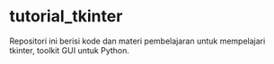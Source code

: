 # tutorial_tkinter
Repositori ini berisi kode dan materi pembelajaran untuk mempelajari tkinter, toolkit GUI untuk Python.
